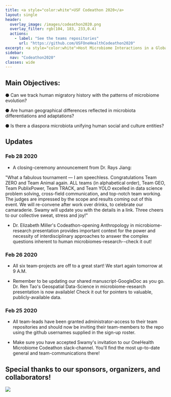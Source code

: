 ```yaml
---
title: <a style="color:white">USF Codeathon 2020</a>
layout: single
header:
  overlay_image: /images/codeathon2020.png
  overlay_filter: rgb(104, 183, 233,0.4)
  actions:
    - label: "See the teams repositories"
      url: "https://github.com/USFOneHealthCodeathon2020"
excerpt: <a style="color:white">Host Microbiome Interactions in a Global System</a>
sidebar:
  nav: "Codeathon2020"
classes: wide
---
```


## Main Objectives: 

⬣ Can we track human migratory history with the patterns of microbiome evolution?

⬣ Are human geographical differences reflected in microbiota differentiations and adaptations?

⬣ Is there a diaspora microbiota unifying human social and culture entities?


## Updates

### Feb 28 2020

- A closing-ceremony announcement from Dr. Rays Jiang:

"What a fabulous tournament — I am speechless. Congratulations Team ZERO and Team Animal again. ALL teams (in alphabetical order), Team GEO, Team PublixPower, Team TRACK, and Team YOLO excelled in data science problem solving, cross-field communication, and top-notch team working. The judges are impressed by the scope and results coming out of this event. We will re-convene after work over drinks, to celebrate our camaraderie. Swamy will update you with the details in a link. Three cheers to our collective sweat, stress and joy!"

- Dr. Elizabeth Miller's Codeathon-opening Anthropology in microbiome-research presentation provides important context for the power and necessity of interdisciplinary approaches to answer the complex questions inherent to human microbiomes-research--check it out!

### Feb 26 2020

- All six team-projects are off to a great start! We start again tomorrow at 9 A.M.

- Remember to be updating our shared manuscript-GoogleDoc as you go.
Dr. Ren Tao's Geospatial Data-Science in microbiome-research presentation is now available! Check it out for pointers to valuable, publicly-available data.

### Feb 25 2020

- All team-leads have been granted administrator-access to their team repositories and should now be inviting their team-members to the repo using the github usernames supplied in the sign-up roster.

- Make sure you have accepted Swamy's invitation to our OneHealth Microbiome Codeathon slack-channel. You'll find the most up-to-date general and team-communications there!



## Special thanks to our sponsors, organizers, and collaborators!

<img src="https://github.com/usfomicshub/usfomicshub.github.io/blob/master/images/codeathon2020sponsors.png?raw=TRUE" class="center"> 